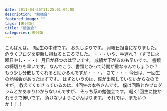 ```yaml
---
date: 2011-04-26T11:25:01-04:00
description: "勉強会"
featured_image: ""
tags: [未分類]
title: "勉強会"
categories: 未分類
---
```


こんばんは。
3回生の中津です。
お久しぶりです。
月曜日担当になりました。
危うくブログを更新し損ねるところでした。
・・・いや、手遅れ？（すでに火曜日やし・・・）
月日が経つのは早いです。
成績が下がるのも早いです。
書類の締切りも早いです。
なんでこう、書類とかって時期が重なるんでしょうか？
もう少し分散してくれると助かるんですが・・・。
さて・・・
今日は、一回生の勉強会があったはずです。
はずというのは、僕が出席していないからなのですが。
教えてくださっているのは、4回生の本谷さんです。
僕は回路とかプログラムとかあまりわからないんですが、
そっち系の勉強会です。
軽く1回生に抜かれそうで怖いです。
負けないようにがんばります。
それでは、またいつか！！！
